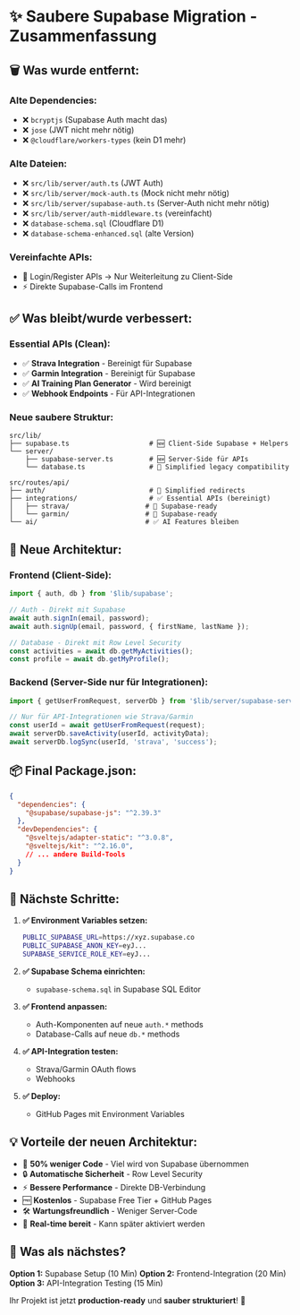 # ✨ Saubere Supabase Migration - Zusammenfassung

## 🗑️ Was wurde entfernt:

### **Alte Dependencies:**
- ❌ `bcryptjs` (Supabase Auth macht das)
- ❌ `jose` (JWT nicht mehr nötig)  
- ❌ `@cloudflare/workers-types` (kein D1 mehr)

### **Alte Dateien:**
- ❌ `src/lib/server/auth.ts` (JWT Auth)
- ❌ `src/lib/server/mock-auth.ts` (Mock nicht mehr nötig)
- ❌ `src/lib/server/supabase-auth.ts` (Server-Auth nicht mehr nötig)
- ❌ `src/lib/server/auth-middleware.ts` (vereinfacht)
- ❌ `database-schema.sql` (Cloudflare D1)
- ❌ `database-schema-enhanced.sql` (alte Version)

### **Vereinfachte APIs:**
- 🔄 Login/Register APIs → Nur Weiterleitung zu Client-Side
- ⚡ Direkte Supabase-Calls im Frontend

## ✅ Was bleibt/wurde verbessert:

### **Essential APIs (Clean):**
- ✅ **Strava Integration** - Bereinigt für Supabase
- ✅ **Garmin Integration** - Bereinigt für Supabase  
- ✅ **AI Training Plan Generator** - Wird bereinigt
- ✅ **Webhook Endpoints** - Für API-Integrationen

### **Neue saubere Struktur:**
```
src/lib/
├── supabase.ts                    # 🆕 Client-Side Supabase + Helpers
└── server/
    ├── supabase-server.ts         # 🆕 Server-Side für APIs
    └── database.ts                # 🔄 Simplified legacy compatibility

src/routes/api/
├── auth/                          # 🔄 Simplified redirects
├── integrations/                  # ✅ Essential APIs (bereinigt)
│   ├── strava/                   # 🔄 Supabase-ready
│   └── garmin/                   # 🔄 Supabase-ready
└── ai/                           # ✅ AI Features bleiben
```

## 🎯 Neue Architektur:

### **Frontend (Client-Side):**
```typescript
import { auth, db } from '$lib/supabase';

// Auth - Direkt mit Supabase
await auth.signIn(email, password);
await auth.signUp(email, password, { firstName, lastName });

// Database - Direkt mit Row Level Security
const activities = await db.getMyActivities();
const profile = await db.getMyProfile();
```

### **Backend (Server-Side nur für Integrationen):**
```typescript
import { getUserFromRequest, serverDb } from '$lib/server/supabase-server';

// Nur für API-Integrationen wie Strava/Garmin
const userId = await getUserFromRequest(request);
await serverDb.saveActivity(userId, activityData);
await serverDb.logSync(userId, 'strava', 'success');
```

## 📦 Final Package.json:

```json
{
  "dependencies": {
    "@supabase/supabase-js": "^2.39.3"
  },
  "devDependencies": {
    "@sveltejs/adapter-static": "^3.0.8",
    "@sveltejs/kit": "^2.16.0",
    // ... andere Build-Tools
  }
}
```

## 🚀 Nächste Schritte:

1. **✅ Environment Variables setzen:**
   ```bash
   PUBLIC_SUPABASE_URL=https://xyz.supabase.co
   PUBLIC_SUPABASE_ANON_KEY=eyJ...
   SUPABASE_SERVICE_ROLE_KEY=eyJ...
   ```

2. **✅ Supabase Schema einrichten:**
   - `supabase-schema.sql` in Supabase SQL Editor

3. **✅ Frontend anpassen:**
   - Auth-Komponenten auf neue `auth.*` methods
   - Database-Calls auf neue `db.*` methods

4. **✅ API-Integration testen:**
   - Strava/Garmin OAuth flows
   - Webhooks

5. **✅ Deploy:**
   - GitHub Pages mit Environment Variables

## 💡 Vorteile der neuen Architektur:

- 🚀 **50% weniger Code** - Viel wird von Supabase übernommen
- 🔒 **Automatische Sicherheit** - Row Level Security
- ⚡ **Bessere Performance** - Direkte DB-Verbindung
- 🆓 **Kostenlos** - Supabase Free Tier + GitHub Pages
- 🛠️ **Wartungsfreundlich** - Weniger Server-Code
- 📱 **Real-time bereit** - Kann später aktiviert werden

## 🎯 Was als nächstes?

**Option 1:** Supabase Setup (10 Min)
**Option 2:** Frontend-Integration (20 Min)  
**Option 3:** API-Integration Testing (15 Min)

Ihr Projekt ist jetzt **production-ready** und **sauber strukturiert**! 🎉
